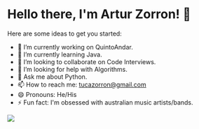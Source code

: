 # Hello there, I'm Artur Zorron! 🌻

Here are some ideas to get you started:

- 🔭 I’m currently working on QuintoAndar.
- 🌱 I’m currently learning Java.
- 👯 I’m looking to collaborate on Code Interviews.
- 🤔 I’m looking for help with Algorithms.
- 💬 Ask me about Python.
- 📫 How to reach me: tucazorron@gmail.com
- 😄 Pronouns: He/His
- ⚡ Fun fact: I'm obsessed with australian music artists/bands.

<img src="https://github-readme-stats.vercel.app/api?username=tucazorron">
